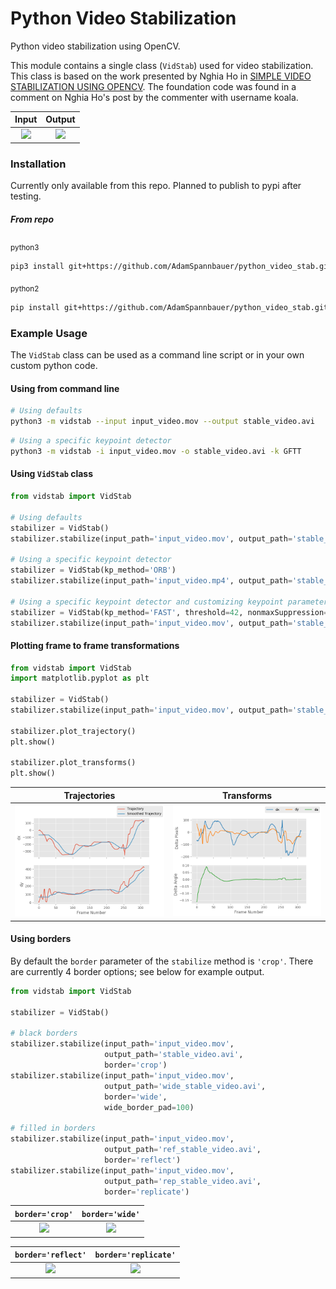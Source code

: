 # Python Video Stabilization
 Python video stabilization using OpenCV. 
 
 This module contains a single class (`VidStab`) used for video stabilization. This class is based on the work presented by Nghia Ho in [SIMPLE VIDEO STABILIZATION USING OPENCV](http://nghiaho.com/?p=2093). The foundation code was found in a comment on Nghia Ho's post by the commenter with username koala.
 
 Input                     |  Output
:-------------------------------:|:-------------------------:
![](readme/input_ostrich.gif)  |  ![](readme/stable_ostrich.gif)
 
### Installation

Currently only available from this repo.  Planned to publish to pypi after testing.

##### From repo

<sub>python3</sub>

```bash
pip3 install git+https://github.com/AdamSpannbauer/python_video_stab.git
```

<sub>python2</sub>

```bash
pip install git+https://github.com/AdamSpannbauer/python_video_stab.git
```

### Example Usage

The `VidStab` class can be used as a command line script or in your own custom python code.

#### Using from command line

```bash
# Using defaults
python3 -m vidstab --input input_video.mov --output stable_video.avi
```

```bash
# Using a specific keypoint detector
python3 -m vidstab -i input_video.mov -o stable_video.avi -k GFTT
```

#### Using `VidStab` class

```python
from vidstab import VidStab

# Using defaults
stabilizer = VidStab()
stabilizer.stabilize(input_path='input_video.mov', output_path='stable_video.avi')

# Using a specific keypoint detector
stabilizer = VidStab(kp_method='ORB')
stabilizer.stabilize(input_path='input_video.mp4', output_path='stable_video.avi')

# Using a specific keypoint detector and customizing keypoint parameters
stabilizer = VidStab(kp_method='FAST', threshold=42, nonmaxSuppression=False)
stabilizer.stabilize(input_path='input_video.mov', output_path='stable_video.avi')
```

#### Plotting frame to frame transformations

```python
from vidstab import VidStab
import matplotlib.pyplot as plt

stabilizer = VidStab()
stabilizer.stabilize(input_path='input_video.mov', output_path='stable_video.avi')

stabilizer.plot_trajectory()
plt.show()

stabilizer.plot_transforms()
plt.show()
```

Trajectories                     |  Transforms
:-------------------------------:|:-------------------------:
![](readme/trajectory_plot.png)  |  ![](readme/transforms_plot.png)

#### Using borders

By default the `border` parameter of the `stabilize` method is `'crop'`.  There are currently 4 border options; see below for example output.

```python
from vidstab import VidStab

stabilizer = VidStab()

# black borders
stabilizer.stabilize(input_path='input_video.mov', 
                     output_path='stable_video.avi', 
                     border='crop')
stabilizer.stabilize(input_path='input_video.mov', 
                     output_path='wide_stable_video.avi', 
                     border='wide', 
                     wide_border_pad=100)

# filled in borders
stabilizer.stabilize(input_path='input_video.mov', 
                     output_path='ref_stable_video.avi', 
                     border='reflect')
stabilizer.stabilize(input_path='input_video.mov', 
                     output_path='rep_stable_video.avi', 
                     border='replicate')
```

`border='crop'`                     |  `border='wide'`
:-------------------------------:|:-------------------------:
![](readme/stable_ostrich.gif)  |  ![](readme/wide_stable_ostrich.gif)

`border='reflect'`                     |  `border='replicate'`
:-------------------------------:|:-------------------------:
![](readme/reflect_stable_ostrich.gif)  |  ![](readme/replicate_stable_ostrich.gif)